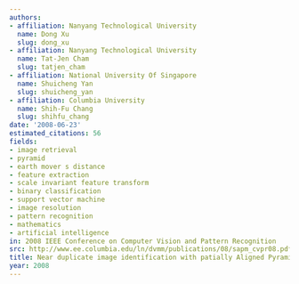 ```yaml
---
authors:
- affiliation: Nanyang Technological University
  name: Dong Xu
  slug: dong_xu
- affiliation: Nanyang Technological University
  name: Tat-Jen Cham
  slug: tatjen_cham
- affiliation: National University Of Singapore
  name: Shuicheng Yan
  slug: shuicheng_yan
- affiliation: Columbia University
  name: Shih-Fu Chang
  slug: shihfu_chang
date: '2008-06-23'
estimated_citations: 56
fields:
- image retrieval
- pyramid
- earth mover s distance
- feature extraction
- scale invariant feature transform
- binary classification
- support vector machine
- image resolution
- pattern recognition
- mathematics
- artificial intelligence
in: 2008 IEEE Conference on Computer Vision and Pattern Recognition
src: http://www.ee.columbia.edu/ln/dvmm/publications/08/sapm_cvpr08.pdf
title: Near duplicate image identification with patially Aligned Pyramid Matching
year: 2008
---
```

